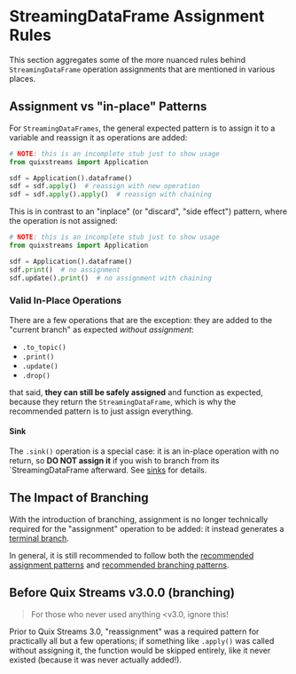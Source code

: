 # StreamingDataFrame Assignment Rules

This section aggregates some of the more nuanced rules behind `StreamingDataFrame`
operation assignments that are mentioned in various places.

## Assignment vs "in-place" Patterns

For `StreamingDataFrames`, the general expected pattern is to assign it to a variable 
and reassign it as operations are added:

```python
# NOTE: this is an incomplete stub just to show usage
from quixstreams import Application

sdf = Application().dataframe()
sdf = sdf.apply()  # reassign with new operation
sdf = sdf.apply().apply()  # reassign with chaining
```

This is in contrast to an "inplace" (or "discard", "side effect") pattern, where the 
operation is not assigned:

```python
# NOTE: this is an incomplete stub just to show usage
from quixstreams import Application

sdf = Application().dataframe()
sdf.print()  # no assignment
sdf.update().print()  # no assignment with chaining
```

### Valid In-Place Operations

There are a few operations that are the exception: they are added to the 
"current branch" as expected _without assignment_:

- `.to_topic()`
- `.print()`
- `.update()`
- `.drop()`

that said, **they can still be safely assigned** and function as expected, because they
return the `StreamingDataFrame`, which is why the recommended pattern is to 
just assign everything.

#### Sink

The `.sink()` operation is a special case: it is an in-place operation with no return, 
so **DO NOT assign it** if you wish to branch from its `StreamingDataFrame afterward.
See [sinks](../connectors/sinks/README.md#sinks-are-terminal-operations) for details.

## The Impact of Branching

With the introduction of branching, assignment is no longer technically required 
for the "assignment" operation to be added: it instead generates a 
[terminal branch](../branching.md#terminal-branches-no-assignment).

In general, it is still recommended to follow both the 
[recommended assignment patterns](#assignment-vs-in-place-patterns) and
[recommended branching patterns](../branching.md#branching-fundamentals).

## Before Quix Streams v3.0.0 (branching)

> For those who never used anything <v3.0, ignore this!

Prior to Quix Streams 3.0, "reassignment" was a required pattern for practically all
but a few operations; if something like `.apply()` was called without assigning it, 
the function would be skipped entirely, like it never existed 
(because it was never actually added!).
